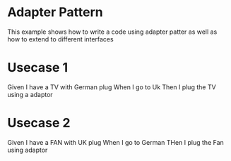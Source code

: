 # Adapter Pattern

This example shows how to write a code using adapter patter as well as how to extend to different interfaces

# Usecase 1

Given I have a TV with German plug
When I go to Uk
Then I plug the TV using a adaptor

# Usecase 2

Given I have a FAN with UK plug
When I go to German
THen I plug the Fan using adaptor
